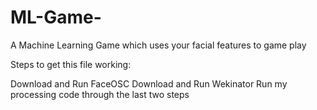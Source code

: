 # ML-Game-
A Machine Learning Game which uses your facial features to game play

Steps to get this file working:

Download and Run FaceOSC
Download and Run Wekinator 
Run my processing code through the last two steps
